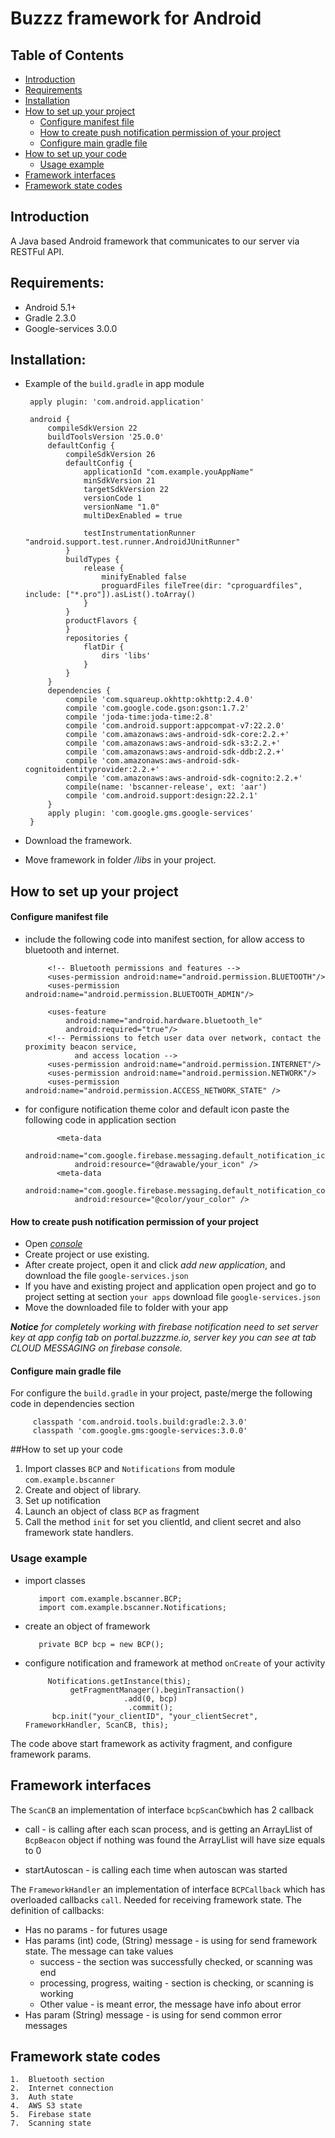 # Buzzz framework for Android

## Table of Contents

- [Introduction](#introduction)
- [Requirements](#requirements)
- [Installation](#installation)
- [How to set up your project](#how-to-set-up-your-project)
  - [Configure manifest file](#configure-manifest-file)
  - [How to create push notification permission of your project](#how-to-create-push-notification-permission-of-your-project)
  - [Configure main gradle file](#how-to-create-push-notification-permission-of-your-project)
- [How to set up your code](#how-to-set-up-your-code)
  - [Usage example](#usage-example)
- [Framework interfaces](#framework-interfaces)
- [Framework state codes](#framework-state-codes)
  
## Introduction
  A Java based Android framework that communicates to our server via RESTFul API.

## Requirements:

- Android 5.1+
- Gradle 2.3.0
- Google-services 3.0.0


## Installation:
 - Example of the `build.gradle` in app module
 
        apply plugin: 'com.android.application'
    
        android {
            compileSdkVersion 22
            buildToolsVersion '25.0.0'
            defaultConfig {
                compileSdkVersion 26
                defaultConfig {
                    applicationId "com.example.youAppName"
                    minSdkVersion 21
                    targetSdkVersion 22
                    versionCode 1
                    versionName "1.0"
                    multiDexEnabled = true
        
                    testInstrumentationRunner "android.support.test.runner.AndroidJUnitRunner"
                }
                buildTypes {
                    release {
                        minifyEnabled false
                        proguardFiles fileTree(dir: "cproguardfiles", include: ["*.pro"]).asList().toArray()
                    }
                }
                productFlavors {
                }
                repositories {
                    flatDir {
                        dirs 'libs'
                    }
                }
            }
            dependencies {
                compile 'com.squareup.okhttp:okhttp:2.4.0'
                compile 'com.google.code.gson:gson:1.7.2'
                compile 'joda-time:joda-time:2.8'
                compile 'com.android.support:appcompat-v7:22.2.0'
                compile 'com.amazonaws:aws-android-sdk-core:2.2.+'
                compile 'com.amazonaws:aws-android-sdk-s3:2.2.+'
                compile 'com.amazonaws:aws-android-sdk-ddb:2.2.+'
                compile 'com.amazonaws:aws-android-sdk-cognitoidentityprovider:2.2.+'
                compile 'com.amazonaws:aws-android-sdk-cognito:2.2.+'
                compile(name: 'bscanner-release', ext: 'aar')
                compile 'com.android.support:design:22.2.1'
            }
            apply plugin: 'com.google.gms.google-services'
        }
- Download the framework.
     
- Move framework in folder _/libs_ in your project.
## How to set up your project

#### Configure manifest file
 - include the following code into manifest section, for allow access to bluetooth and internet.
    
    
            <!-- Bluetooth permissions and features -->
            <uses-permission android:name="android.permission.BLUETOOTH"/>
            <uses-permission android:name="android.permission.BLUETOOTH_ADMIN"/>
        
            <uses-feature
                android:name="android.hardware.bluetooth_le"
                android:required="true"/>
            <!-- Permissions to fetch user data over network, contact the proximity beacon service,
                  and access location -->
            <uses-permission android:name="android.permission.INTERNET"/>
            <uses-permission android:name="android.permission.NETWORK"/>
            <uses-permission android:name="android.permission.ACCESS_NETWORK_STATE" />
        
    
    
 - for configure notification theme color and default icon paste the following code in
     application section
     
     
              <meta-data
                  android:name="com.google.firebase.messaging.default_notification_icon"
                  android:resource="@drawable/your_icon" />
              <meta-data
                  android:name="com.google.firebase.messaging.default_notification_color"
                  android:resource="@color/your_color" />
    
     
#### How to create push notification permission of your project
        
   - Open *[console](https://console.firebase.google.com/)*
   - Create project or use existing.
   - After create project, open it and click _add new application_, and download the file `google-services.json`
   - If you have and existing project and application open project and go to project setting at section `your apps` download file `google-services.json`
   - Move the downloaded file to folder with your app
        
   _**Notice** for completely working with firebase notification need to set server key at app config tab on portal.buzzzme.io,
   server key you can see at tab CLOUD MESSAGING on firebase console._
#### Configure main gradle file
   For configure the `build.gradle` in your project, paste/merge the following code in dependencies section 
    
         classpath 'com.android.tools.build:gradle:2.3.0'
         classpath 'com.google.gms:google-services:3.0.0'      
           


##How to set up your code 

1. Import classes `BCP` and `Notifications` from module  `com.example.bscanner`
2. Create and object of library. 
3. Set up notification
4. Launch an object of class `BCP` as fragment 
5. Call the method `init` for set you clientId, and client secret and also framework state handlers. 
 
### Usage example

* import classes
    

         import com.example.bscanner.BCP;
         import com.example.bscanner.Notifications;
         
* create an object of framework
       
     
         private BCP bcp = new BCP();
         
* configure notification and framework at method `onCreate` of your activity 
   
     
     
           Notifications.getInstance(this);
                getFragmentManager().beginTransaction()
                            .add(0, bcp)
                             .commit();
            bcp.init("your_clientID", "your_clientSecret", FrameworkHandler, ScanCB, this);
The code above start framework as activity fragment, and configure framework params.
   
## Framework interfaces

The `ScanCB` an implementation of interface `bcpScanCb`which has 2 callback  

- call  -  is calling after each scan process, and is getting an ArrayLlist of `BcpBeacon` object if
 nothing was found the ArrayLlist will have size equals to 0
 
- startAutoscan - is calling each time when autoscan was started

The `FrameworkHandler` an implementation of interface `BCPCallback` which has overloaded callbacks `call`.
Needed for receiving framework state. The definition of callbacks:

- Has no params - for futures usage
- Has params (int) code, (String) message  - is using for send framework state. The message can take values
    * success - the section was successfully checked, or scanning was end
    * processing, progress, waiting - section is checking, or scanning is working 
    * Other value - is meant error, the message have info about error
- Has param (String) message - is using for send common error messages

## Framework state codes
``` 
1.  Bluetooth section 
2.  Internet connection 
3.  Auth state 
4.  AWS S3 state 
5.  Firebase state 
7.  Scanning state 
```